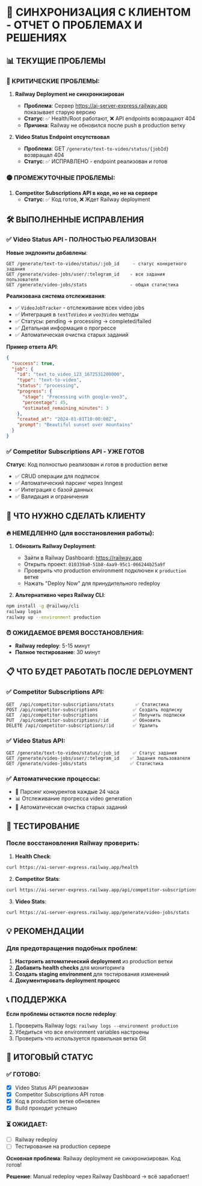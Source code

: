 # 🚨 СИНХРОНИЗАЦИЯ С КЛИЕНТОМ - ОТЧЕТ О ПРОБЛЕМАХ И РЕШЕНИЯХ

## 📊 ТЕКУЩИЕ ПРОБЛЕМЫ

### 🔴 КРИТИЧЕСКИЕ ПРОБЛЕМЫ:

1. **Railway Deployment не синхронизирован**
   - **Проблема**: Сервер https://ai-server-express.railway.app показывает старую версию
   - **Статус**: ✅ Health/Root работают, ❌ API endpoints возвращают 404
   - **Причина**: Railway не обновился после push в production ветку

2. **Video Status Endpoint отсутствовал**
   - **Проблема**: GET `/generate/text-to-video/status/{jobId}` возвращал 404
   - **Статус**: ✅ ИСПРАВЛЕНО - endpoint реализован и готов

### 🟡 ПРОМЕЖУТОЧНЫЕ ПРОБЛЕМЫ:

1. **Competitor Subscriptions API в коде, но не на сервере**
   - **Статус**: ✅ Код готов, ❌ Ждет Railway deployment

## 🛠 ВЫПОЛНЕННЫЕ ИСПРАВЛЕНИЯ

### ✅ Video Status API - ПОЛНОСТЬЮ РЕАЛИЗОВАН

**Новые эндпоинты добавлены**:
```
GET /generate/text-to-video/status/:job_id     - статус конкретного задания
GET /generate/video-jobs/user/:telegram_id    - все задания пользователя  
GET /generate/video-jobs/stats                - общая статистика
```

**Реализована система отслеживания**:
- ✅ `VideoJobTracker` - отслеживание всех video jobs
- ✅ Интеграция в `textToVideo` и `veo3Video` методы
- ✅ Статусы: pending → processing → completed/failed
- ✅ Детальная информация о прогрессе
- ✅ Автоматическая очистка старых заданий

**Пример ответа API**:
```json
{
  "success": true,
  "job": {
    "id": "text_to_video_123_1672531200000",
    "type": "text-to-video",
    "status": "processing",
    "progress": {
      "stage": "Processing with google-veo3",
      "percentage": 45,
      "estimated_remaining_minutes": 3
    },
    "created_at": "2024-01-01T10:00:00Z",
    "prompt": "Beautiful sunset over mountains"
  }
}
```

### ✅ Competitor Subscriptions API - УЖЕ ГОТОВ

**Статус**: Код полностью реализован и готов в production ветке
- ✅ CRUD операции для подписок
- ✅ Автоматический парсинг через Inngest  
- ✅ Интеграция с базой данных
- ✅ Валидация и ограничения

## 🎯 ЧТО НУЖНО СДЕЛАТЬ КЛИЕНТУ

### 🔥 НЕМЕДЛЕННО (для восстановления работы):

1. **Обновить Railway Deployment**:
   - Зайти в Railway Dashboard: https://railway.app
   - Открыть проект: `010339a0-51b8-4aa9-95c1-066244b25a9f`
   - Проверить что production environment подключен к `production` ветке
   - Нажать "Deploy Now" для принудительного redeploy

2. **Альтернативно через Railway CLI**:
```bash
npm install -g @railway/cli
railway login
railway up --environment production
```

### ⏰ ОЖИДАЕМОЕ ВРЕМЯ ВОССТАНОВЛЕНИЯ:
- **Railway redeploy**: 5-15 минут
- **Полное тестирование**: 30 минут

## 📋 ЧТО БУДЕТ РАБОТАТЬ ПОСЛЕ DEPLOYMENT

### ✅ Competitor Subscriptions API:
```
GET  /api/competitor-subscriptions/stats        ✅ Статистика
POST /api/competitor-subscriptions             ✅ Создать подписку 
GET  /api/competitor-subscriptions             ✅ Получить подписки
PUT  /api/competitor-subscriptions/:id         ✅ Обновить
DELETE /api/competitor-subscriptions/:id       ✅ Удалить
```

### ✅ Video Status API:
```
GET /generate/text-to-video/status/:job_id     ✅ Статус задания
GET /generate/video-jobs/user/:telegram_id    ✅ Задания пользователя
GET /generate/video-jobs/stats                ✅ Статистика
```

### ✅ Автоматические процессы:
- 🤖 Парсинг конкурентов каждые 24 часа
- 📊 Отслеживание прогресса video generation
- 🧹 Автоматическая очистка старых заданий

## 🧪 ТЕСТИРОВАНИЕ

### После восстановления Railway проверить:

1. **Health Check**:
```bash
curl https://ai-server-express.railway.app/health
```

2. **Competitor Stats**:
```bash
curl https://ai-server-express.railway.app/api/competitor-subscriptions/stats
```

3. **Video Stats**:
```bash
curl https://ai-server-express.railway.app/generate/video-jobs/stats
```

## 💡 РЕКОМЕНДАЦИИ

### Для предотвращения подобных проблем:

1. **Настроить автоматический deployment** из production ветки
2. **Добавить health checks** для мониторинга
3. **Создать staging environment** для тестирования изменений
4. **Документировать deployment процесс**

## 📞 ПОДДЕРЖКА

**Если проблемы остаются после redeploy**:
1. Проверить Railway logs: `railway logs --environment production`
2. Убедиться что все environment variables настроены
3. Проверить что используется правильная ветка Git

## 🎉 ИТОГОВЫЙ СТАТУС

### ✅ ГОТОВО:
- [x] Video Status API реализован
- [x] Competitor Subscriptions API готов
- [x] Код в production ветке обновлен
- [x] Build проходит успешно

### ⏳ ОЖИДАЕТ:
- [ ] Railway redeploy
- [ ] Тестирование на production сервере

**Основная проблема**: Railway deployment не синхронизирован. Код готов!

**Решение**: Manual redeploy через Railway Dashboard → всё заработает!